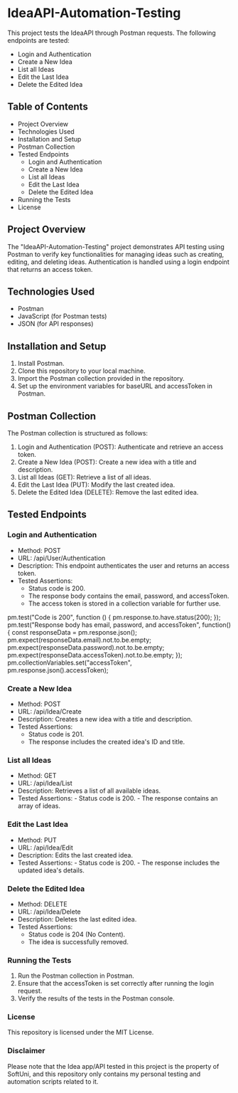 # IdeaAPI-Automation-Testing

This project tests the IdeaAPI through Postman requests. The following endpoints are tested:

- Login and Authentication
- Create a New Idea
- List all Ideas
- Edit the Last Idea
- Delete the Edited Idea
  
## Table of Contents

- Project Overview
- Technologies Used
- Installation and Setup
- Postman Collection
- Tested Endpoints
     - Login and Authentication
     - Create a New Idea
     - List all Ideas
     - Edit the Last Idea
     - Delete the Edited Idea
- Running the Tests
- License
  
## Project Overview

The "IdeaAPI-Automation-Testing" project demonstrates API testing using Postman to verify key functionalities for managing ideas such as creating, editing, and deleting ideas. Authentication is handled using a login endpoint that returns an access token.

## Technologies Used
- Postman
- JavaScript (for Postman tests)
- JSON (for API responses)
  
## Installation and Setup

1. Install Postman.
2. Clone this repository to your local machine.
3. Import the Postman collection provided in the repository.
4. Set up the environment variables for baseURL and accessToken in Postman.
   
## Postman Collection

The Postman collection is structured as follows:

1. Login and Authentication (POST): Authenticate and retrieve an access token.
2. Create a New Idea (POST): Create a new idea with a title and description.
3. List all Ideas (GET): Retrieve a list of all ideas.
4. Edit the Last Idea (PUT): Modify the last created idea.
5. Delete the Edited Idea (DELETE): Remove the last edited idea.
   
## Tested Endpoints
### Login and Authentication

- Method: POST
- URL: /api/User/Authentication
- Description: This endpoint authenticates the user and returns an access token.
- Tested Assertions:
     - Status code is 200.
     - The response body contains the email, password, and accessToken.
     - The access token is stored in a collection variable for further use.

pm.test("Code is 200", function () {
  pm.response.to.have.status(200);
});
pm.test("Response body has email, password, and accessToken", function() {
  const responseData = pm.response.json();
  pm.expect(responseData.email).not.to.be.empty;
  pm.expect(responseData.password).not.to.be.empty;
  pm.expect(responseData.accessToken).not.to.be.empty;
});
pm.collectionVariables.set("accessToken", pm.response.json().accessToken);

### Create a New Idea

- Method: POST
- URL: /api/Idea/Create
- Description: Creates a new idea with a title and description.
- Tested Assertions:
     - Status code is 201.
     - The response includes the created idea's ID and title.
       
### List all Ideas

- Method: GET
- URL: /api/Idea/List
- Description: Retrieves a list of all available ideas.
- Tested Assertions:
      - Status code is 200.
      - The response contains an array of ideas.
  
### Edit the Last Idea

- Method: PUT
- URL: /api/Idea/Edit
- Description: Edits the last created idea.
- Tested Assertions:
      - Status code is 200.
      - The response includes the updated idea's details.
  
### Delete the Edited Idea

- Method: DELETE
- URL: /api/Idea/Delete
- Description: Deletes the last edited idea.
- Tested Assertions:
     - Status code is 204 (No Content).
     - The idea is successfully removed.
       
### Running the Tests

1. Run the Postman collection in Postman.
2. Ensure that the accessToken is set correctly after running the login request.
3. Verify the results of the tests in the Postman console.
   
### License

This repository is licensed under the MIT License.

### Disclaimer

Please note that the Idea app/API tested in this project is the property of SoftUni, and this repository only contains my personal testing and automation scripts related to it.

